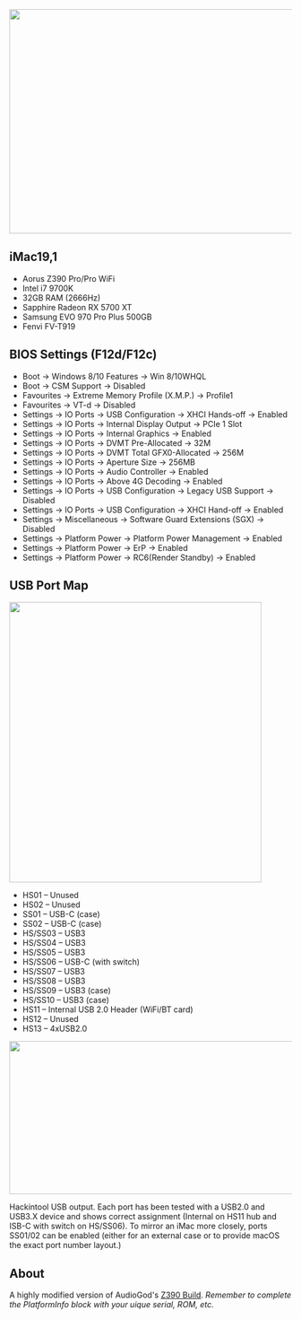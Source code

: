 <img src="https://i.postimg.cc/HsP2c9cn/pic.png" alt="" width="599" height="400" />
<h2>iMac19,1</h2>
<ul>
<li>Aorus Z390 Pro/Pro WiFi</li>
<li>Intel i7 9700K</li>
<li>32GB RAM (2666Hz)</li>
<li>Sapphire Radeon RX 5700 XT</li>
<li>Samsung EVO 970 Pro Plus 500GB</li>
<li>Fenvi FV-T919</li>
</ul>

<h2>BIOS Settings (F12d/F12c)</h2>
<ul>
<li>Boot -> Windows 8/10 Features -> Win 8/10WHQL﻿</li>
<li>Boot -> CSM Support -> Disabled</li>
<li>Favourites -> Extreme Memory Profile (X.M.P.) -> Profile1</li>
<li>Favourites -> VT-d -> Disabled</li>
<li>Settings -> IO Ports -> USB Configuration -> XHCI Hands-off -> Enabled</li>
<li>Settings -> IO Ports -> Internal Display Output -> PCIe 1 Slot</li>
<li>Settings -> IO Ports -> Internal Graphics -> Enabled</li>
<li>Settings -> IO Ports -> DVMT Pre-Allocated -> 32M</li>
<li>Settings -> IO Ports -> DVMT Total GFX0-Allocated -> 256M</li>
<li>Settings -> IO Ports -> Aperture Size -> 256MB</li>
<li>Settings -> IO Ports -> Audio Controller -> Enabled</li>
<li>Settings -> IO Ports -> Above 4G Decoding -> Enabled</li>
<li>Settings -> IO Ports -> USB Configuration -> Legacy USB Support -> Disabled</li>
<li>Settings -> IO Ports -> USB Configuration ->  XHCI Hand-off -> Enabled</li>
<li>Settings -> Miscellaneous -> Software Guard Extensions (SGX) -> Disabled﻿</li>
<li>Settings -> Platform Power -> Platform Power Management -> Enabled</li>
<li>Settings -> Platform Power -> ErP -> Enabled</li>
<li>Settings -> Platform Power -> RC6(Render Standby) -> Enabled</li>
 </ul>

<h2>USB Port Map</h2>
<img src="https://i.postimg.cc/FKJN5pcL/ports.png" alt="" width="450" height="500" />
<ul>
<li>HS01 – Unused</li>
<li>HS02 – Unused</li>
<li>SS01 – USB-C (case)</li>
<li>SS02 – USB-C (case)</li>
<li>HS/SS03 – USB3</li>
<li>HS/SS04 – USB3</li>
<li>HS/SS05 – USB3</li>
<li>HS/SS06 – USB-C (with switch)</li>
<li>HS/SS07 – USB3</li>
<li>HS/SS08 – USB3</li>
<li>HS/SS09 – USB3 (case)</li>
<li>HS/SS10 – USB3 (case)</li>
<li>HS11 – Internal USB 2.0 Header (WiFi/BT card)</li>
<li>HS12 – Unused</li>
<li>HS13 – 4xUSB2.0</li>
</ul>

<img src="https://i.postimg.cc/XYmpN78P/hackintool.png" alt="" width="510" height="273" />
<p>Hackintool USB output. Each port has been tested with a USB2.0 and USB3.X device and shows correct assignment (Internal on HS11 hub and ISB-C with switch on HS/SS06). To mirror an iMac more closely, ports SS01/02 can be enabled (either for an external case or to provide macOS the exact port number layout.)

<h2>About</h2>
<p>A highly modified version of AudioGod's <a href="https://www.insanelymac.com/forum/topic/339980-audiogods-aorus-z390-pro-patched-dsdt-mini-guide-and-discussion/">Z390 Build</a>. <em>Remember to complete the PlatformInfo block with your uique serial, ROM, etc.</em></p>
